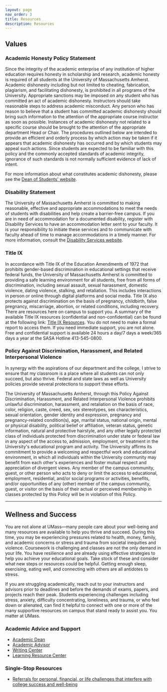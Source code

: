 ```yaml
---
layout: page
nav_order: 3
title: Resources
description: Resources
---
```


## Values

### Academic Honesty Policy Statement

Since the integrity of the academic enterprise of any institution of higher education requires honesty in scholarship and research, academic honesty is required of all students at the University of Massachusetts Amherst. Academic dishonesty including but not limited to cheating, fabrication, plagiarism, and facilitating dishonesty, is prohibited in all programs of the University. Appropriate sanctions may be imposed on any student who has committed an act of academic dishonesty. Instructors should take reasonable steps to address academic misconduct. Any person who has reason to believe that a student has committed academic dishonesty should bring such information to the attention of the appropriate course instructor as soon as possible. Instances of academic dishonesty not related to a specific course should be brought to the attention of the appropriate department Head or Chair. The procedures outlined below are intended to provide an efficient and orderly process by which action may be taken if it appears that academic dishonesty has occurred and by which students may appeal such actions. Since students are expected to be familiar with this policy and the commonly accepted standards of academic integrity, ignorance of such standards is not normally sufficient evidence of lack of intent.

For more information about what constitutes academic dishonesty, please see the [Dean of Students' website](http://umass.edu/dean_students/honesty/).

### Disability Statement

The University of Massachusetts Amherst is committed to making reasonable, effective and appropriate accommodations to meet the needs of students with disabilities and help create a barrier-free campus. If you are in need of accommodation for a documented disability, register with Disability Services to have an accommodation letter sent to your faculty. It is your responsibility to initiate these services and to communicate with faculty ahead of time to manage accommodations in a timely manner. For more information, consult the [Disability Services website](http://www.umass.edu/disability/).

### Title IX

In accordance with Title IX of the Education Amendments of 1972 that prohibits gender-based discrimination in educational settings that receive federal funds, the University of Massachusetts Amherst is committed to providing a safe learning environment for all students, free from all forms of discrimination, including sexual assault, sexual harassment, domestic violence, dating violence, stalking, and retaliation. This includes interactions in person or online through digital platforms and social media. Title IX also protects against discrimination on the basis of pregnancy, childbirth, false pregnancy, miscarriage, abortion, or related conditions, including recovery. There are resources here on campus to support you. A summary of the available Title IX resources (confidential and non-confidential) can be found at the following link: [Title IX Resources](https://www.umass.edu/titleix/resources). You do not need to make a formal report to access them. If you need immediate support, you are not alone. Free and confidential support is available 24 hours a day/7 days a week/365 days a year at the SASA Hotline 413-545-0800.

### Policy Against Discrimination, Harassment, and Related Interpersonal Violence

In synergy with the aspirations of our department and the college, I strive to ensure that my classroom is a place where all students can not only succeed, but also thrive. Federal and state laws as well as University policies provide several protections to support these efforts.

The University of Massachusetts Amherst, through this Policy Against Discrimination, Harassment, and Related Interpersonal Violence prohibits unlawful discrimination, harassment, and retaliation on the basis of race, color, religion, caste, creed, sex, sex stereotypes, sex characteristics, sexual orientation, gender identity and expression, pregnancy and pregnancy-related condition(s), age, marital status, national origin, mental or physical disability, political belief or affiliation, veteran status, genetic information, natural and protective hairstyle, and any other legally protected class of individuals protected from discrimination under state or federal law in any aspect of the access to, admission, employment, or treatment in the University's educational program and activity. The University affirms its commitment to provide a welcoming and respectful work and educational environment, in which all individuals within the University community may benefit from each other's experiences and foster mutual respect and appreciation of divergent views. Any member of the campus community, guest, or other person who acts to deny or limit the access to educational, employment, residential, and/or social programs or activities, benefits, and/or opportunities of any (other) member of the campus community, guest, or visitor on the basis of their actual or perceived membership in classes protected by this Policy will be in violation of this Policy.

---

## Wellness and Success

You are not alone at UMass—many people care about your well-being and many resources are available to help you thrive and succeed. During this time, you may be experiencing pressures related to health, money, family, and academic concerns or stress and trauma from societal inequities and violence. Coursework is challenging and classes are not the only demand in your life. You have resilience and are already using effective strategies to help you achieve your educational goals. Take stock of these and consider what new steps or resources could be helpful. Getting enough sleep, exercising, eating well, and connecting with others are all antidotes to stress.

If you are struggling academically, reach out to your instructors and advisors prior to deadlines and before the demands of exams, papers, and projects reach their peak. Students experiencing challenges including stress, anxiety, difficulty concentrating, loneliness, and trauma, or who feel down or alienated, can find it helpful to connect with one or more of the many supportive resources on campus that stand ready to assist you. You matter at UMass.

### Academic Advice and Support

- [Academic Dean](https://www.umass.edu/registrar/students/list-academic-deans)
- [Academic Advisor](https://www.umass.edu/gateway/academics/academic-advising)
- [Writing Center](https://www.umass.edu/writingcenter/)
- [Learning Resource Center](https://www.umass.edu/lrc/)

### Single-Stop Resources

- [Referrals for personal, financial, or life challenges that interfere with college success and well-being](http://www.umass.edu/studentlife/single-stop)
<!-- - Expanded resources for support during COVID-19: https://www.umass.edu/dean_students/support-resources -->
